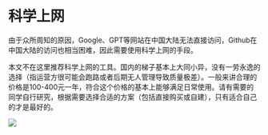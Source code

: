 # 科学上网
由于众所周知的原因，Google、GPT等网站在中国大陆无法直接访问，Github在中国大陆的访问也相当困难，因此需要使用科学上网的手段。

本文不在这里推荐科学上网的工具。国内的梯子基本上大同小异，没有一劳永逸的选择（指运营方很可能会跑路或者后期无人管理导致质量极差）。一般来讲合理的价格是100-400元一年，符合这个价格的基本上能够满足日常使用。请有需要的同学自行研究，根据需要选择合适的方案（包括直接购买或自建），只有适合自己的才是最好的。

![](/images/tools/vpn.jpg)